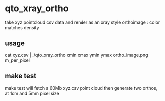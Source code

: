 # qto_xray_ortho

take xyz pointcloud csv data and render as an xray style orthoimage : color matches density

## usage 

cat xyz.csv  |  ./qto_xray_ortho  xmin xmax ymin ymax   ortho_image.png   m_per_pixel

## make test

make test will fetch a 60Mb xyz.csv point cloud
then generate two orthos, at 1cm and 5mm pixel size

